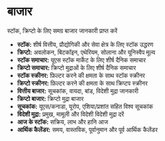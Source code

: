 # **बाजार**

स्टॉक, क्रिप्टो के लिए समग्र बाजार जानकारी प्राप्त करें
- **स्टॉक:** शीर्ष वित्तीय, प्रौद्योगिकी और सेवा क्षेत्र के लिए स्टॉक उद्धरण
- **क्रिप्टो:** अवलोकन, बिटकॉइन, एथेरियम, सोलाना और यूनिस्वैप मूल्य
- **स्टॉक समाचार:** यूएस स्टॉक मार्केट के लिए शीर्ष दैनिक समाचार
- **क्रिप्टो समाचार:** क्रिप्टो मुद्राओं के लिए शीर्ष दैनिक समाचार
- **स्टॉक स्क्रीनर:** फ़िल्टर करने की क्षमता के साथ स्टॉक स्क्रीनर
- **क्रिप्टो स्क्रीनर:** फ़िल्टर करने की क्षमता के साथ क्रिप्टप स्क्रीनर
- **वित्तीय बाजार:** सूचकांक, वायदा, बांड, विदेशी मुद्रा जानकारी
- **क्रिप्टो बाजार:** क्रिप्टो मुद्रा बाजार
- **सूचकांक:** यूएस/कनाडा, यूरोप, एशिया/प्रशांत सहित विश्व सूचकांक
- **विदेशी मुद्रा:** प्रमुख, मामूली और विदेशी विदेशी मुद्रा दरें
- **आज के स्टॉक:** सक्रिय, लाभ और हानि आज
- **आर्थिक कैलेंडर:** समय, वास्तविक, पूर्वानुमान और पूर्व आर्थिक कैलेंडर
